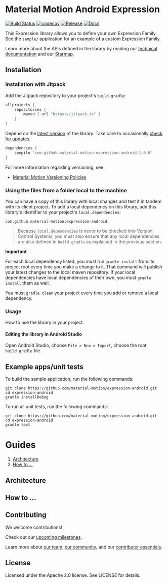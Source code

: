 # Material Motion Android Expression

[![Build Status](https://travis-ci.org/material-motion/expression-android.svg?branch=develop)](https://travis-ci.org/material-motion/expression-android)
[![codecov](https://codecov.io/gh/material-motion/expression-android/branch/develop/graph/badge.svg)](https://codecov.io/gh/material-motion/expression-android)
[![Release](https://img.shields.io/github/release/material-motion/expression-android.svg)](https://github.com/material-motion/expression-android/releases/latest)
[![Docs](https://img.shields.io/badge/jitpack-docs-green.svg)](https://jitpack.io/com/github/material-motion/expression-android/stable-SNAPSHOT/javadoc/)

This Expression library allows you to define your own Expression Family.
See the `sample/` application for an example of a custom Expression
Family.

Learn more about the APIs defined in the library by reading our
[technical documentation](https://jitpack.io/com/github/material-motion/expression-android/1.0.0/javadoc/) and our
[Starmap](https://material-motion.github.io/material-motion/starmap/).

## Installation

### Installation with Jitpack

Add the Jitpack repository to your project's `build.gradle`:

```gradle
allprojects {
    repositories {
        maven { url "https://jitpack.io" }
    }
}
```

Depend on the [latest version](https://github.com/material-motion/expression-android/releases) of the library.
Take care to occasionally [check for updates](https://github.com/ben-manes/gradle-versions-plugin).

```gradle
dependencies {
    compile 'com.github.material-motion:expression-android:1.0.0'
}
```

For more information regarding versioning, see:

- [Material Motion Versioning Policies](https://material-motion.github.io/material-motion/team/essentials/core_team_contributors/release_process#versioning)

### Using the files from a folder local to the machine

You can have a copy of this library with local changes and test it in tandem
with its client project. To add a local dependency on this library, add this
library's identifier to your project's `local.dependencies`:

```
com.github.material-motion:expression-android
```

> Because `local.dependencies` is never to be checked into Version Control
Systems, you must also ensure that any local dependencies are also defined in
`build.gradle` as explained in the previous section.

**Important**

For each local dependency listed, you *must* run `gradle install` from its
project root every time you make a change to it. That command will publish your
latest changes to the local maven repository. If your local dependencies have
local dependencies of their own, you must `gradle install` them as well.

You must `gradle clean` your project every time you add or remove a local
dependency.

### Usage

How to use the library in your project.

#### Editing the library in Android Studio

Open Android Studio,
choose `File > New > Import`,
choose the root `build.gradle` file.

## Example apps/unit tests

To build the sample application, run the following commands:

    git clone https://github.com/material-motion/expression-android.git
    cd expression-android
    gradle installDebug

To run all unit tests, run the following commands:

    git clone https://github.com/material-motion/expression-android.git
    cd expression-android
    gradle test

# Guides

1. [Architecture](#architecture)
1. [How to ...](#how-to-...)

## Architecture

## How to ...

## Contributing

We welcome contributions!

Check out our [upcoming milestones](https://github.com/material-motion/expression-android/milestones).

Learn more about [our team](https://material-motion.github.io/material-motion/team/),
[our community](https://material-motion.github.io/material-motion/team/community/), and
our [contributor essentials](https://material-motion.github.io/material-motion/team/essentials/).

## License

Licensed under the Apache 2.0 license. See LICENSE for details.
